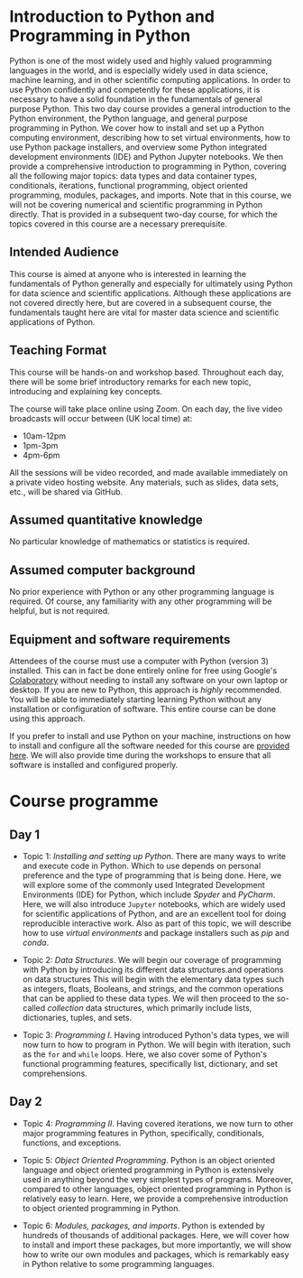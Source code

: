 # Introduction to Python and Programming in Python

Python is one of the most widely used and highly valued programming languages
in the world, and is especially widely used in data science, machine learning,
and in other scientific computing applications.  In order to use Python
confidently and competently for these applications, it is necessary to have a
solid foundation in the fundamentals of general purpose Python.  This two day
course provides a general introduction to the Python environment, the Python
language, and general purpose programming in Python.  We cover how to install
and set up a Python computing environment, describing how to set virtual
environments, how to use Python package installers, and overview some Python
integrated development environments (IDE) and Python Jupyter notebooks.  We then
provide a comprehensive introduction to programming in Python, covering all the
following major topics: data types and data container types, conditionals,
iterations, functional programming, object oriented programming, modules,
packages, and imports.  Note that in this course, we will not be covering
numerical and scientific programming in Python directly. That is provided in a
subsequent two-day course, for which the topics covered in this course are a
necessary prerequisite.

## Intended Audience

This course is aimed at anyone who is interested in learning the fundamentals
of Python generally and especially for ultimately using Python for data science
and scientific applications. Although these applications are not covered
directly here, but are covered in a subsequent course, the fundamentals taught
here are vital for master data science and scientific applications of Python.

## Teaching Format

This course will be hands-on and workshop based. Throughout each day, there
will be some brief introductory remarks for each new topic, introducing and
explaining key concepts.

The course will take place online using Zoom. On each day, the live video broadcasts will occur between (UK local time) at:

* 10am-12pm
* 1pm-3pm
* 4pm-6pm

All the sessions will be video recorded, and made available immediately on a private video hosting website. Any materials, such as slides, data sets, etc., will be shared via GitHub.

## Assumed quantitative knowledge

No particular knowledge of mathematics or statistics is required.

## Assumed computer background

No prior experience with Python or any other programming language is required.
Of course, any familiarity with any other programming will be helpful, but is not
required.  

## Equipment and software requirements

Attendees of the course must use a computer with Python (version 3) installed.
This can in fact be done entirely online for free using Google's [Colaboratory](https://colab.research.google.com/) without needing to install any software on your own laptop or desktop.
If you are new to Python, this approach is *highly* recommended. You will be able to immediately starting learning Python without any installation or configuration of software.
This entire course can be done using this approach.

If you prefer to install and use Python on your machine, instructions on how to install and configure all the software needed for this course are [provided here](software.md).
We will also provide time during the workshops to ensure that all software is installed and configured properly.

# Course programme

## Day 1

* Topic 1: *Installing and setting up Python*. There are many ways to write and
  execute code in Python. Which to use depends on personal preference and the
  type of programming that is being done.  Here, we will explore some of the
  commonly used Integrated Development Environments (IDE) for Python, which
  include *Spyder* and *PyCharm*. Here, we will also introduce
  `Jupyter` notebooks, which are widely used for scientific applications of
  Python, and are an excellent tool for doing reproducible interactive work. Also as part of this
  topic, we will describe how to use *virtual environments* and package
  installers such as *pip* and *conda*.

* Topic 2: *Data Structures*. We will begin our
  coverage of programming with Python by introducing its different data
  structures.and operations on data structures This will begin with the
  elementary data types such as integers, floats, Booleans, and strings,
  and the common operations that can be applied to these data types.
  We will then proceed to the so-called *collection* data structures,
  which primarily include lists, dictionaries, tuples, and sets.

* Topic 3: *Programming I*. Having introduced Python's data types, we will now
  turn to how to program in Python. We will begin with iteration, such as the
`for` and `while` loops. Here, we also cover some of Python's functional
programming features, specifically list, dictionary, and set comprehensions.

## Day 2

* Topic 4: *Programming II*. Having covered iterations, we now turn to other
  major programming features in Python, specifically, conditionals,
functions, and exceptions.

* Topic 5: *Object Oriented Programming*. Python is an object oriented language
  and object oriented programming in Python is extensively used in anything
  beyond the very simplest types of programs. Moreover, compared to other
  languages, object oriented programming in Python is relatively easy to learn.
  Here, we provide a comprehensive introduction to object oriented programming
  in Python.

* Topic 6: *Modules, packages, and imports*. Python is extended by hundreds of
  thousands of additional packages. Here, we will cover how to install and
import these packages, but more importantly, we will show how to write our own
modules and packages, which is remarkably easy in Python relative to some
programming languages.
